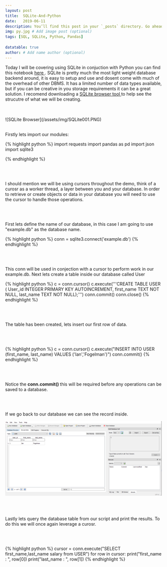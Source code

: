 ```yaml
---
layout: post
title:  SQLite-And-Python
date:   2019-06-11
description: You’ll find this post in your `_posts` directory. Go ahead and edit it and re-build the site to see your changes. # Add post description (optional)
img: py.jpg # Add image post (optional)
tags: [SQL, SQLite, Python, Pandas]

datatable: true
author: # Add name author (optional)
---
```


Today I will be covering using SQLite in conjuction with Python you can find this notebook <a href="https://anaconda.org/IanFogelman/sqlite-and-python/notebook" target="_blank"> here </a>.
SQLite is pretty much the most light weight database backend around, it is easy to setup and use and dosent come with much of the overhead of other DBMS. It has a limited number of data types available, but if you can be creative in you storage requirements it can be a great solution. I recomend downloading a <a href="https://sqlitebrowser.org/dl/" target="_blank">SQLite browser tool </a>  to help see the strucutre of what we will be creating.

<br>
<br>
 ![SQLite Browser](/assets/img/SQLite001.PNG)
 
<br>
<br>

Firstly lets import our modules:

{% highlight python %}
import requests
import pandas as pd
import json
import sqlite3

{% endhighlight %}  

<br>
<br>

I should mention we will be using cursors throughout the demo, think of a curosr as a worker thread, a layer between you and your database. In order to retrieve or create objects or data in your database you will need to use the cursor to handle those operations.

<br>
<br>

First lets define the name of our database, in this case I am going to use "example.db" as the database name.

{% highlight python %}
conn = sqlite3.connect('example.db')
{% endhighlight %}  

<br>
<br>

This conn will be used in conjection with a cursor to perform work in our example.db.
Next lets create a table inside our database called User

{% highlight python %}
c = conn.cursor()
c.execute('''CREATE TABLE USER (
 User_id INTEGER PRIMARY KEY AUTOINCREMENT,
 first_name TEXT NOT NULL,
 last_name TEXT NOT NULL);''')
conn.commit()
conn.close()
{% endhighlight %} 

<br>
<br>

The table has been created, lets insert our first row of data.

<br>
<br> 

{% highlight python %}
c = conn.cursor()
c.execute("INSERT INTO USER (first_name, last_name) VALUES ('Ian','Fogelman')")
conn.commit()
{% endhighlight %} 

<br>
<br> 

Notice the <strong> conn.commit() </strong> this will be required before any operations can be saved to a database.

<br>
<br>

If we go back to our database we can see the record inside.

 ![SQLite Browser](/assets/img/SQLite002.PNG)
 
<br>
<br>

Lastly lets query the database table from our script and print the results. To do this we will once again leverage a curosr.

<br>
<br>

{% highlight python %}
cursor = conn.execute("SELECT first_name,last_name salary from USER")
for row in cursor:
    print("first_name : ", row[0])
    print("last_name : ", row[1])
{% endhighlight %} 
